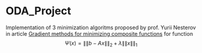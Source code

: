 # ODA_Project

Implementation of 3 minimization algoritms proposed by prof. Yurii Nesterov in article [Gradient methods for minimizing composite functions](https://link.springer.com/article/10.1007/s10107-012-0629-5) for function 
$$ \Psi(x)=\|\|b-Ax\|\|_2 +\lambda\|\|x\|\|_1 $$
